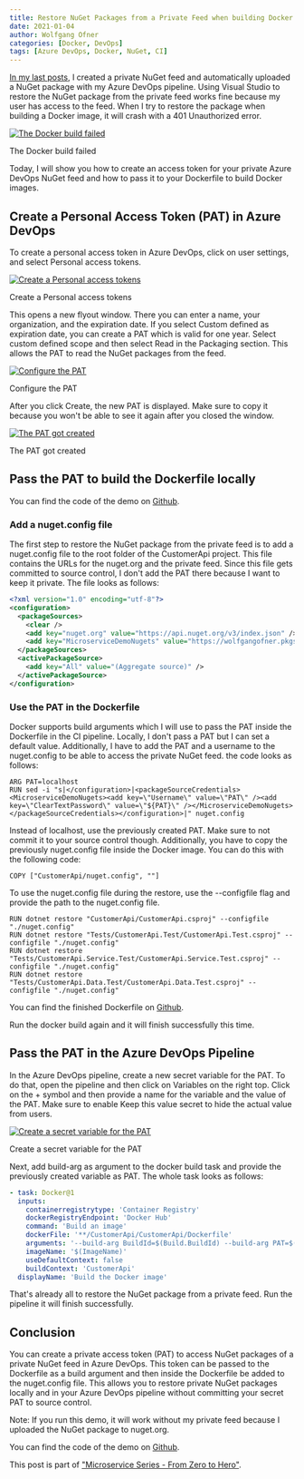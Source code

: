 ```yaml
---
title: Restore NuGet Packages from a Private Feed when building Docker Containers
date: 2021-01-04
author: Wolfgang Ofner
categories: [Docker, DevOps]
tags: [Azure DevOps, Docker, NuGet, CI]
---
```


[In my last posts](/publish-internal-nuget-feed), I created a private NuGet feed and automatically uploaded a NuGet package with my Azure DevOps pipeline. Using Visual Studio to restore the NuGet package from the private feed works fine because my user has access to the feed. When I try to restore the package when building a Docker image, it will crash with a 401 Unauthorized error.

<div class="col-12 col-sm-10 aligncenter">
  <a href="/assets/img/posts/2021/01/The-Docker-build-failed.jpg"><img loading="lazy" src="/assets/img/posts/2021/01/The-Docker-build-failed.jpg" alt="The Docker build failed" /></a>
  
  <p>
   The Docker build failed
  </p>
</div>

Today, I will show you how to create an access token for your private Azure DevOps NuGet feed and how to pass it to your Dockerfile to build Docker images.

## Create a Personal Access Token (PAT) in Azure DevOps

To create a personal access token in Azure DevOps, click on user settings, and select Personal access tokens.

<div class="col-12 col-sm-10 aligncenter">
  <a href="/assets/img/posts/2021/01/Create-a-Personal-access-tokens.jpg"><img loading="lazy" src="/assets/img/posts/2021/01/Create-a-Personal-access-tokens.jpg" alt="Create a Personal access tokens" /></a>
  
  <p>
   Create a Personal access tokens
  </p>
</div>

This opens a new flyout window. There you can enter a name, your organization, and the expiration date. If you select Custom defined as expiration date, you can create a PAT which is valid for one year. Select custom defined scope and then select Read in the Packaging section. This allows the PAT to read the NuGet packages from the feed.

<div class="col-12 col-sm-10 aligncenter">
  <a href="/assets/img/posts/2021/01/Configure-the-PAT.jpg"><img loading="lazy" src="/assets/img/posts/2021/01/Configure-the-PAT.jpg" alt="Configure the PAT" /></a>
  
  <p>
   Configure the PAT
  </p>
</div>

After you click Create, the new PAT is displayed. Make sure to copy it because you won't be able to see it again after you closed the window.

<div class="col-12 col-sm-10 aligncenter">
  <a href="/assets/img/posts/2021/01/The-PAT-got-created.jpg"><img loading="lazy" src="/assets/img/posts/2021/01/The-PAT-got-created.jpg" alt="The PAT got created" /></a>
  
  <p>
   The PAT got created
  </p>
</div>

## Pass the PAT to build the Dockerfile locally

You can find the code of the demo on <a href="https://github.com/WolfgangOfner/MicroserviceDemo" target="_blank" rel="noopener noreferrer">Github</a>.

### Add a nuget.config file

The first step to restore the NuGet package from the private feed is to add a nuget.config file to the root folder of the CustomerApi project. This file contains the URLs for the nuget.org and the private feed. Since this file gets committed to source control, I don't add the PAT there because I want to keep it private. The file looks as follows:

```xml
<?xml version="1.0" encoding="utf-8"?>
<configuration>
  <packageSources>
    <clear />
    <add key="nuget.org" value="https://api.nuget.org/v3/index.json" />
    <add key="MicroserviceDemoNugets" value="https://wolfgangofner.pkgs.visualstudio.com/_packaging/MicroserviceDemoNugets/nuget/v3/index.json" /> 
  </packageSources>
  <activePackageSource>
    <add key="All" value="(Aggregate source)" />
  </activePackageSource>
</configuration>
```

### Use the PAT in the Dockerfile

Docker supports build arguments which I will use to pass the PAT inside the Dockerfile in the CI pipeline. Locally, I don't pass a PAT but I can set a default value. Additionally, I have to add the PAT and a username to the nuget.config to be able to access the private NuGet feed. the code looks as follows:

```docker
ARG PAT=localhost
RUN sed -i "s|</configuration>|<packageSourceCredentials><MicroserviceDemoNugets><add key=\"Username\" value=\"PAT\" /><add key=\"ClearTextPassword\" value=\"${PAT}\" /></MicroserviceDemoNugets></packageSourceCredentials></configuration>|" nuget.config
```

Instead of localhost, use the previously created PAT. Make sure to not commit it to your source control though. Additionally, you have to copy the previously nuget.config file inside the Docker image. You can do this with the following code:

```docker
COPY ["CustomerApi/nuget.config", ""]
```

To use the nuget.config file during the restore, use the --configfile flag and provide the path to the nuget.config file.

```docker
RUN dotnet restore "CustomerApi/CustomerApi.csproj" --configfile "./nuget.config"
RUN dotnet restore "Tests/CustomerApi.Test/CustomerApi.Test.csproj" --configfile "./nuget.config"
RUN dotnet restore "Tests/CustomerApi.Service.Test/CustomerApi.Service.Test.csproj" --configfile "./nuget.config"
RUN dotnet restore "Tests/CustomerApi.Data.Test/CustomerApi.Data.Test.csproj" --configfile "./nuget.config"
```

You can find the finished Dockerfile on <a href="https://github.com/WolfgangOfner/MicroserviceDemo/blob/master/CustomerApi/CustomerApi/Dockerfile" target="_blank" rel="noopener noreferrer">Github</a>.

Run the docker build again and it will finish successfully this time.

## Pass the PAT in the Azure DevOps Pipeline

In the Azure DevOps pipeline, create a new secret variable for the PAT. To do that, open the pipeline and then click on Variables on the right top. Click on the + symbol and then provide a name for the variable and the value of the PAT. Make sure to enable Keep this value secret to hide the actual value from users.

<div class="col-12 col-sm-10 aligncenter">
  <a href="/assets/img/posts/2021/01/Create-a-secret-variable-for-the-PAT.jpg"><img loading="lazy" src="/assets/img/posts/2021/01/Create-a-secret-variable-for-the-PAT.jpg" alt="Create a secret variable for the PAT" /></a>
  
  <p>
   Create a secret variable for the PAT
  </p>
</div>

Next, add build-arg as argument to the docker build task and provide the previously created variable as PAT. The whole task looks as follows:

```yaml
- task: Docker@1      
  inputs:
    containerregistrytype: 'Container Registry'
    dockerRegistryEndpoint: 'Docker Hub'
    command: 'Build an image'
    dockerFile: '**/CustomerApi/CustomerApi/Dockerfile'
    arguments: '--build-arg BuildId=$(Build.BuildId) --build-arg PAT=$(PatMicroserviceDemoNugetsFeed)'
    imageName: '$(ImageName)'
    useDefaultContext: false
    buildContext: 'CustomerApi'
  displayName: 'Build the Docker image'
```

That's already all to restore the NuGet package from a private feed. Run the pipeline it will finish successfully.

## Conclusion

You can create a private access token (PAT) to access NuGet packages of a private NuGet feed in Azure DevOps. This token can be passed to the Dockerfile as a build argument and then inside the Dockerfile be added to the nuget.config file. This allows you to restore private NuGet packages locally and in your Azure DevOps pipeline without committing your secret PAT to source control.

Note: If you run this demo, it will work without my private feed because I uploaded the NuGet package to nuget.org.

You can find the code of the demo on <a href="https://github.com/WolfgangOfner/MicroserviceDemo" target="_blank" rel="noopener noreferrer">Github</a>.

This post is part of ["Microservice Series - From Zero to Hero"](/microservice-series-from-zero-to-hero).